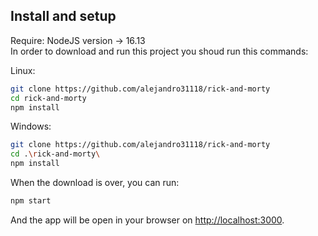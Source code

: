 ## Install and setup
Require: NodeJS version -> 16.13\
In order to download and run this project you shoud run this commands:

Linux:
```sh
git clone https://github.com/alejandro31118/rick-and-morty
cd rick-and-morty
npm install
```
Windows:
```sh
git clone https://github.com/alejandro31118/rick-and-morty
cd .\rick-and-morty\ 
npm install
```
When the download is over, you can run:
```sh
npm start
```
And the app will be open in your browser on [http://localhost:3000](http://localhost:3000).